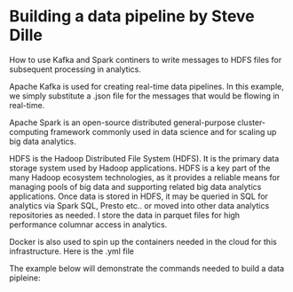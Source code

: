 # Building a data pipeline by Steve Dille  
How to use Kafka and Spark continers to write messages to HDFS files for subsequent processing in analytics.

Apache Kafka is used for creating real-time data pipelines. In this example, we simply substitute a .json file for the messages that would be flowing in real-time.

Apache Spark is an open-source distributed general-purpose cluster-computing framework commonly used in data science and for scaling up big data analytics.

HDFS is the Hadoop Distributed File System (HDFS). It is the primary data storage system used by Hadoop applications. HDFS is a key part of the many Hadoop ecosystem technologies, as it provides a reliable means for managing pools of big data and supporting related big data analytics applications. Once data is stored in HDFS, it may be queried in SQL for analytics via Spark SQL, Presto etc.. or moved into other data analytics repositories as needed. I store the data in parquet files for high performance columnar access in analytics.

Docker is also used to spin up the containers needed in the cloud for this infrastructure.  Here is the .yml file 

The example below will demonstrate the commands needed to build a data pipleine: 
      
